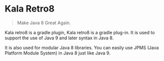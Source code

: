 # Kala Retro8

> Make Java 8 Great Again.

Kala retro8 is a gradle plugin, Kala retro8 is a gradle plug-in. 
It is used to support the use of Java 9 and later syntax in Java 8.

It is also used for modular Java 8 libraries. You can easily use JPMS 
(Java Platform Module System) in Java 8 just like Java 9.




